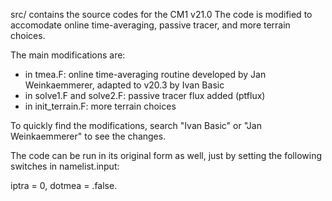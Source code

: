 src/ contains the source codes for the CM1 v21.0
The code is modified to accomodate online time-averaging, passive tracer, and more terrain choices.

The main modifications are:
- in tmea.F: online time-averaging routine developed by Jan Weinkaemmerer, adapted to v20.3 by Ivan Basic
- in solve1.F and solve2.F: passive tracer flux added (ptflux)
- in init_terrain.F: more terrain choices

To quickly find the modifications, search "Ivan Basic" or "Jan Weinkaemmerer" to see the changes.

The code can be run in its original form as well, just by setting the following switches in namelist.input:

iptra = 0,
dotmea = .false.
